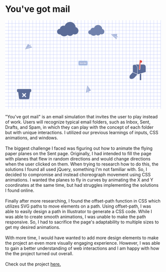 <h1>You've got mail</h1>

![screenshot](images/ss.png)

"You've got mail" is an email simulation that invites the user to play instead of work. Users will recognize typical email folders, such as Inbox, Sent, Drafts, and Spam, in which they can play with the concept of each folder but with unique interactions. I utilized our previous learnings of inputs, CSS animations, and windows.
<br><br>
The biggest challenge I faced was figuring out how to animate the flying paper planes on the Sent page. Originally, I had intended to fill the page with planes that flew in random directions and would change directions when the user clicked on them. When trying to research how to do this, the solutions I found all used jQuery, something I'm not familiar with. So, I decided to compromise and instead choreograph movement using CSS animations. I wanted the planes to fly in curves by animating the X and Y coordinates at the same time, but had struggles implementing the solutions I found online. <br><br>
Finally after more researching, I found the offset-path function in CSS which utilizes SVG paths to move elements on a path. Using offset-path, I was able to easily design a path in Illustrator to generate a CSS code. While I was able to create smooth animations, I was unable to make the path responsive. So, I had to sacrifice the page's adaptability to multiple sizes to get my desired animations.
<br><br>
With more time, I would have wanted to add more design elements to make the project an even more visually engaging experience. However, I was able to gain a better understanding of web interactions and I am happy with how the the project turned out overall.
<br><br>
Check out the project
[here.](https://jennifercheung8.github.io/abc-student-repo/projects/projecta/index.html)
